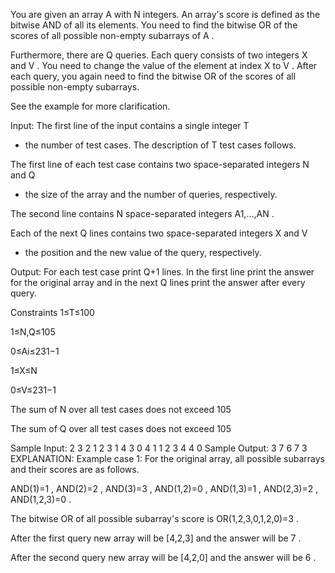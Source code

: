 You are given an array A
 with N
 integers. An array's score is defined as the bitwise AND of all its elements. You need to find the bitwise OR of the scores of all possible non-empty subarrays of A
.

Furthermore, there are Q
 queries. Each query consists of two integers X
 and V
. You need to change the value of the element at index X
 to V
. After each query, you again need to find the bitwise OR of the scores of all possible non-empty subarrays.

See the example for more clarification.

Input:
The first line of the input contains a single integer T
 - the number of test cases. The description of T
 test cases follows.

The first line of each test case contains two space-separated integers N
 and Q
 - the size of the array and the number of queries, respectively.

The second line contains N
 space-separated integers A1,…,AN
.

Each of the next Q
 lines contains two space-separated integers X
 and V
 - the position and the new value of the query, respectively.

Output:
For each test case print Q+1
 lines. In the first line print the answer for the original array and in the next Q
 lines print the answer after every query.

Constraints
1≤T≤100

1≤N,Q≤105

0≤Ai≤231−1

1≤X≤N

0≤V≤231−1

The sum of N
 over all test cases does not exceed 105

The sum of Q
 over all test cases does not exceed 105

Sample Input:
2
3 2
1 2 3
1 4
3 0
4 1
1 2 3 4
4 0
Sample Output:
3
7
6
7
3
EXPLANATION:
Example case 1: For the original array, all possible subarrays and their scores are as follows.

AND(1)=1
, AND(2)=2
, AND(3)=3
, AND(1,2)=0
, AND(1,3)=1
, AND(2,3)=2
, AND(1,2,3)=0
.

The bitwise OR of all possible subarray's score is OR(1,2,3,0,1,2,0)=3
.

After the first query new array will be [4,2,3]
 and the answer will be 7
.

After the second query new array will be [4,2,0]
 and the answer will be 6
.
